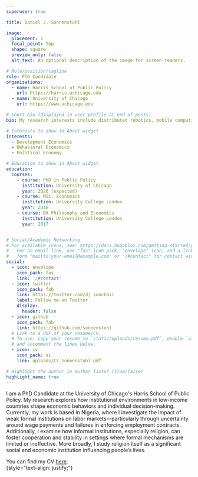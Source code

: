 ```yaml
---
superuser: true

title: Daniel J. Sonnenstuhl 

image:
  placement: 1
  focal_point: Top
  shape: square
  preview_only: false
  alt_text: An optional description of the image for screen readers.

# Role/position/tagline
role: PhD Candidate
organizations:
  - name: Harris School of Public Policy
    url: https://harris.uchicago.edu
  - name: University of Chicago
    url: https://www.uchicago.edu

# Short bio (displayed in user profile at end of posts)
bio: My research interests include distributed robotics, mobile computing and programmable matter.

# Interests to show in About widget
interests:
  - Development Economics 
  - Behavioral Economics 
  - Political Economy 

# Education to show in About widget
education:
  courses:
    - course: PhD in Public Policy
      institution: University of Chicago
      year: 2026 (expected)
    - course: MSc. Economics
      institution: University College London
      year: 2018
    - course: BA Philosophy and Economics
      institution: University College London
      year: 2017


# Social/Academic Networking
# For available icons, see: https://docs.hugoblox.com/getting-started/page-builder/#icons
#   For an email link, use "fas" icon pack, "envelope" icon, and a link in the
#   form "mailto:your-email@example.com" or "/#contact" for contact widget.
social:
  - icon: envelope
    icon_pack: fas
    link: '/#contact'
  - icon: twitter
    icon_pack: fab
    link: https://twitter.com/dj_sunchair
    label: Follow me on Twitter
    display:
      header: false
  - icon: github
    icon_pack: fab
    link: https://github.com/sonnenstuhl
  # Link to a PDF of your resume/CV.
  # To use: copy your resume to `static/uploads/resume.pdf`, enable `ai` icons in `params.yaml`,
  # and uncomment the lines below.
  - icon: cv
    icon_pack: ai
    link: uploads/CV_Sonnenstuhl.pdf

# Highlight the author in author lists? (true/false)
highlight_name: true
---
```

<style>
.avatar img {
  position: relative;
  top: 10px;                          /* 👈 Push image down */
  width: 100% !important;
  height: 100% !important;
  object-fit: cover;
  border-radius: 50% !important;
}
</style>

I am a PhD Candidate at the University of Chicago's Harris School of Public Policy. My research explores how institutional environments in low-income countries shape economic behaviors and individual decision-making. Currently, my work is based in Nigeria, where I investigate the impact of weak formal institutions on labor markets—particularly through uncertainty around wage payments and failures in enforcing employment contracts. Additionally, I examine how informal institutions, especially religion, can foster cooperation and stability in settings where formal mechanisms are limited or ineffective. More broadly, I study religion itself as a significant social and economic institution influencing people’s lives.

You can find my CV [here](uploads/CV_Sonnenstuhl.pdf).
<br>
{style="text-align: justify;"}
